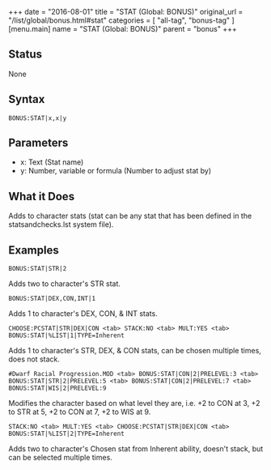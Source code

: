 +++
date = "2016-08-01"
title = "STAT (Global: BONUS)"
original_url = "/list/global/bonus.html#stat"
categories = [ "all-tag", "bonus-tag" ]
[menu.main]
    name = "STAT (Global: BONUS)"
    parent = "bonus"
+++

## Status

None

## Syntax

`BONUS:STAT|x,x|y`

## Parameters

-   x: Text (Stat name)
-   y: Number, variable or formula (Number to adjust
    stat by)



What it Does
------------

Adds to character stats (stat can be any stat that has been defined in
the statsandchecks.lst system file).

Examples
--------

`BONUS:STAT|STR|2`

Adds two to character's STR stat.

`BONUS:STAT|DEX,CON,INT|1`

Adds 1 to character's DEX, CON, & INT stats.

`CHOOSE:PCSTAT|STR|DEX|CON <tab> STACK:NO <tab> MULT:YES <tab> BONUS:STAT|%LIST|1|TYPE=Inherent`

Adds 1 to character's STR, DEX, & CON stats, can be chosen multiple
times, does not stack.

`#Dwarf Racial Progression.MOD <tab> BONUS:STAT|CON|2|PRELEVEL:3 <tab> BONUS:STAT|STR|2|PRELEVEL:5 <tab> BONUS:STAT|CON|2|PRELEVEL:7 <tab> BONUS:STAT|WIS|2|PRELEVEL:9`

Modifies the character based on what level they are, i.e. +2 to CON at
3, +2 to STR at 5, +2 to CON at 7, +2 to WIS at 9.

`STACK:NO <tab> MULT:YES <tab> CHOOSE:PCSTAT|STR|DEX|CON <tab> BONUS:STAT|%LIST|2|TYPE=Inherent`

Adds two to character's Chosen stat from Inherent ability, doesn't
stack, but can be selected multiple times.

